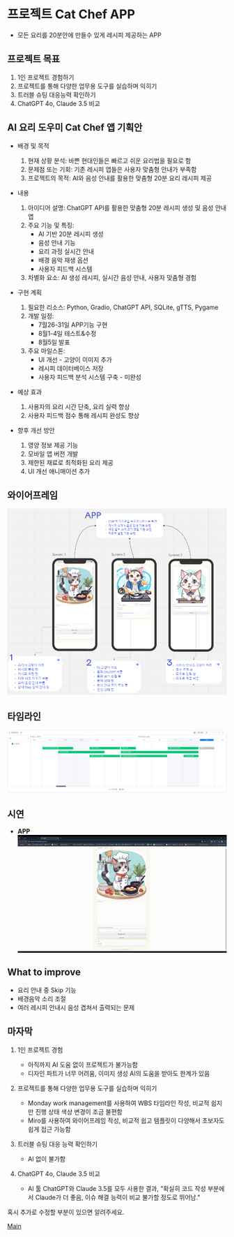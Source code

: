 # 프로젝트 Cat Chef APP

* 모든 요리를 20분안에 만들수 있게 레시피 제공하는 APP

## 프로젝트 목표

  1. 1인 프로젝트 경험하기
  2. 프로젝트를 통해 다양한 업무용 도구를 실습하며 익히기
  3. 트러블 슈팅 대응능력 확인하기
  4. ChatGPT 4o, Claude 3.5 비교

## AI 요리 도우미 Cat Chef 앱 기획안

* 배경 및 목적
  1. 현재 상황 분석: 바쁜 현대인들은 빠르고 쉬운 요리법을 필요로 함
  2. 문제점 또는 기회: 기존 레시피 앱들은 사용자 맞춤형 안내가 부족함
  3. 프로젝트의 목적: AI와 음성 안내를 활용한 맞춤형 20분 요리 레시피 제공

* 내용
  1. 아이디어 설명: ChatGPT API를 활용한 맞춤형 20분 레시피 생성 및 음성 안내 앱
  2. 주요 기능 및 특징:
     * AI 기반 20분 레시피 생성
     * 음성 안내 기능
     * 요리 과정 실시간 안내
     * 배경 음악 재생 옵션
     * 사용자 피드백 시스템
  3. 차별화 요소: AI 생성 레시피, 실시간 음성 안내, 사용자 맞춤형 경험

* 구현 계획
  1. 필요한 리소스: Python, Gradio, ChatGPT API, SQLite, gTTS, Pygame
  2. 개발 일정:
     * 7월26-31일 APP기능 구현
     * 8월1-4일 테스트&수정
     * 8월5일 발표
  3. 주요 마일스톤:
     * UI 개선 - 고양이 이미지 추가
     * 레시피 데이터베이스 저장
     * 사용자 피드백 분석 시스템 구축 - 미완성

* 예상 효과
  1. 사용자의 요리 시간 단축, 요리 실력 향상
  2. 사용자 피드백 점수 통해 레시피 완성도 향상

* 향후 개선 방안
  1. 영양 정보 제공 기능
  2. 모바일 앱 버전 개발
  3. 제한된 재료로 최적화된 요리 제공
  4. UI 개선 애니매이션 추가

## 와이어프레임

![와이어프레임](img/004.PNG)

## 타임라인

![WBS](img/005.PNG)

## 시연

* **APP**
![APP](img/레시피%20생성%20영상.gif)

## What to improve

* 요리 안내 중 Skip 기능
* 배경음악 소리 조절
* 여러 레시피 안내시 음성 겹쳐서 출력되는 문제

## 마자막

1. 1인 프로젝트 경험
    * 아직까지 AI 도움 없이 프로젝트가 불가능함
    * 디자인 파트가 너무 어려움, 이미지 생성 AI의 도움을 받아도 한계가 있음

2. 프로젝트를 통해 다양한 업무용 도구를 실습하며 익히기
    * Monday work management를 사용하여 WBS 타임라인 작성, 비교적 쉽지만 진행 상태 색상 변경이 조금 불편함
    * Miro를 사용하여 와이어프레임 작성, 비교적 쉽고 템플릿이 다양해서 초보자도 쉽게 접근 가능함

3. 트러블 슈팅 대응 능력 확인하기
    * AI 없이 불가함

4. ChatGPT 4o, Claude 3.5 비교
    * AI 툴 ChatGPT와 Claude 3.5를 모두 사용한 결과, "확실히 코드 작성 부분에서 Claude가 더 좋음, 이슈 해결 능력이 비교 불가할 정도로 뛰어남."

혹시 추가로 수정할 부분이 있으면 알려주세요.

[Main](https://nathanlyj.github.io/ChatGPT_item/)

